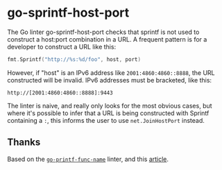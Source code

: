 # go-sprintf-host-port 

The Go linter go-sprintf-host-port checks that sprintf is not used to
construct a host:port combination in a URL.    A frequent pattern is for a
developer to construct a URL like this:

```go
fmt.Sprintf("http://%s:%d/foo", host, port)
```

However, if "host" is an IPv6 address like `2001:4860:4860::8888`, the
URL constructed will be invalid. IPv6 addresses must be bracketed, like this:

```
http://[2001:4860:4860::8888]:9443
```

The linter  is naive, and really only looks for the most obvious cases, but where
it's possible to infer that a URL is being constructed with  Sprintf containing a `:`,
this informs the user to use `net.JoinHostPort` instead.

## Thanks

Based on the [`go-printf-func-name`](https://github.com/jirfag/go-printf-func-name) linter,
and this [article](https://disaev.me/p/writing-useful-go-analysis-linter/).
